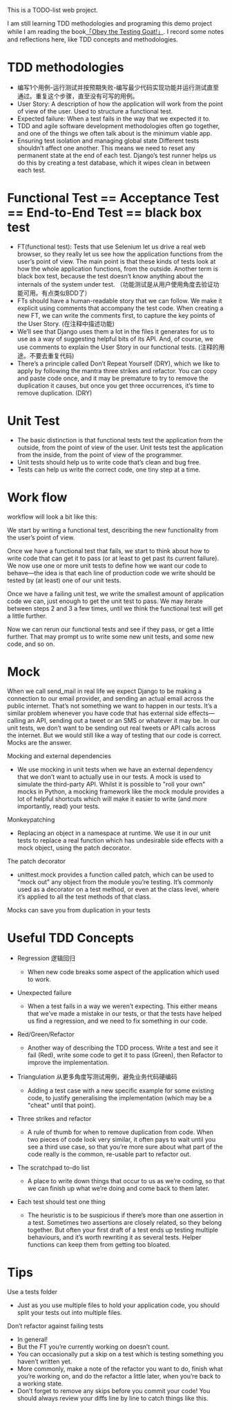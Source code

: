 This is a TODO-list web project.

I am still learning TDD methodologies and programing this demo project while I am reading the book[「Obey the Testing Goat!」](http://www.obeythetestinggoat.com/). I record some notes and reflections here, like TDD concepts and methodologies.


# TDD methodologies
- 编写1个用例-运行测试并按预期失败-编写最少代码实现功能并运行测试直至通过。重复这个步骤，直至没有可写的用例。
- User Story: A description of how the application will work from the point of view of the user. Used to structure a functional test.
- Expected failure: When a test fails in the way that we expected it to.
- TDD and agile software development methodologies often go together, and one of the things we often talk about is the minimum viable app.
- Ensuring test isolation and managing global state
Different tests shouldn’t affect one another. This means we need to reset any permanent state at the end of each test. Django’s test runner helps us do this by creating a test database, which it wipes clean in between each test.



# Functional Test == Acceptance Test == End-to-End Test == black box test
- FT(functional test): Tests that use Selenium let us drive a real web browser, so they really let us see how the application functions from the user’s point of view. The main point is that these kinds of tests look at how the whole application functions, from the outside. Another term is black box test, because the test doesn’t know anything about the internals of the system under test. （功能测试是从用户使用角度去验证功能可用。有点类似BDD了）
- FTs should have a human-readable story that we can follow. We make it explicit using comments that accompany the test code. When creating a new FT, we can write the comments first, to capture the key points of the User Story. (在注释中描述功能)
- We’ll see that Django uses them a lot in the files it generates for us to use as a way of suggesting helpful bits of its API. And, of course, we use comments to explain the User Story in our functional tests. (注释的用途。不要去重复代码)
- There’s a principle called Don’t Repeat Yourself (DRY), which we like to apply by following the mantra three strikes and refactor. You can copy and paste code once, and it may be premature to try to remove the duplication it causes, but once you get three occurrences, it’s time to remove duplication.  (DRY)

# Unit Test
- The basic distinction is that functional tests test the application from the outside, from the point of view of the user. Unit tests test the application from the inside, from the point of view of the programmer.
- Unit tests should help us to write code that’s clean and bug free.
- Tests can help us write the correct code, one tiny step at a time.


# Work flow
workflow will look a bit like this:

We start by writing a functional test, describing the new functionality from the user’s point of view.

Once we have a functional test that fails, we start to think about how to write code that can get it to pass (or at least to get past its current failure). We now use one or more unit tests to define how we want our code to behave—​the idea is that each line of production code we write should be tested by (at least) one of our unit tests.

Once we have a failing unit test, we write the smallest amount of application code we can, just enough to get the unit test to pass. We may iterate between steps 2 and 3 a few times, until we think the functional test will get a little further.

Now we can rerun our functional tests and see if they pass, or get a little further. That may prompt us to write some new unit tests, and some new code, and so on.


# Mock
When we call send_mail in real life we expect Django to be making a connection to our email provider, and sending an actual email across the public internet. That’s not something we want to happen in our tests. It’s a similar problem whenever you have code that has external side effects—calling an API, sending out a tweet or an SMS or whatever it may be. In our unit tests, we don’t want to be sending out real tweets or API calls across the internet. But we would still like a way of testing that our code is correct. Mocks are the answer.

Mocking and external dependencies
- We use mocking in unit tests when we have an external dependency that we don’t want to actually use in our tests. A mock is used to simulate the third-party API. Whilst it is possible to "roll your own" mocks in Python, a mocking framework like the mock module provides a lot of helpful shortcuts which will make it easier to write (and more importantly, read) your tests.

Monkeypatching
- Replacing an object in a namespace at runtime. We use it in our unit tests to replace a real function which has undesirable side effects with a mock object, using the patch decorator.

The patch decorator
- unittest.mock provides a function called patch, which can be used to "mock out" any object from the module you’re testing. It’s commonly used as a decorator on a test method, or even at the class level, where it’s applied to all the test methods of that class.

Mocks can save you from duplication in your tests


# Useful TDD Concepts
- Regression 逻辑回归
    - When new code breaks some aspect of the application which used to work.

- Unexpected failure
    - When a test fails in a way we weren’t expecting. This either means that we’ve made a mistake in our tests, or that the tests have helped us find a regression, and we need to fix something in our code.

- Red/Green/Refactor
    - Another way of describing the TDD process. Write a test and see it fail (Red), write some code to get it to pass (Green), then Refactor to improve the implementation.

- Triangulation  从更多角度写测试用例，避免业务代码硬编码
    - Adding a test case with a new specific example for some existing code, to justify generalising the implementation (which may be a "cheat" until that point).

- Three strikes and refactor
    - A rule of thumb for when to remove duplication from code. When two pieces of code look very similar, it often pays to wait until you see a third use case, so that you’re more sure about what part of the code really is the common, re-usable part to refactor out.

- The scratchpad to-do list
    - A place to write down things that occur to us as we’re coding, so that we can finish up what we’re doing and come back to them later.

- Each test should test one thing
    - The heuristic is to be suspicious if there’s more than one assertion in a test. Sometimes two assertions are closely related, so they belong together. But often your first draft of a test ends up testing multiple behaviours, and it’s worth rewriting it as several tests. Helper functions can keep them from getting too bloated.
# Tips
Use a tests folder
- Just as you use multiple files to hold your application code, you should split your tests out into multiple files.


Don’t refactor against failing tests
- In general!
- But the FT you’re currently working on doesn’t count.
- You can occasionally put a skip on a test which is testing something you haven’t written yet.
- More commonly, make a note of the refactor you want to do, finish what you’re working on, and do the refactor a little later, when you’re back to a working state.
- Don’t forget to remove any skips before you commit your code! You should always review your diffs line by line to catch things like this.

